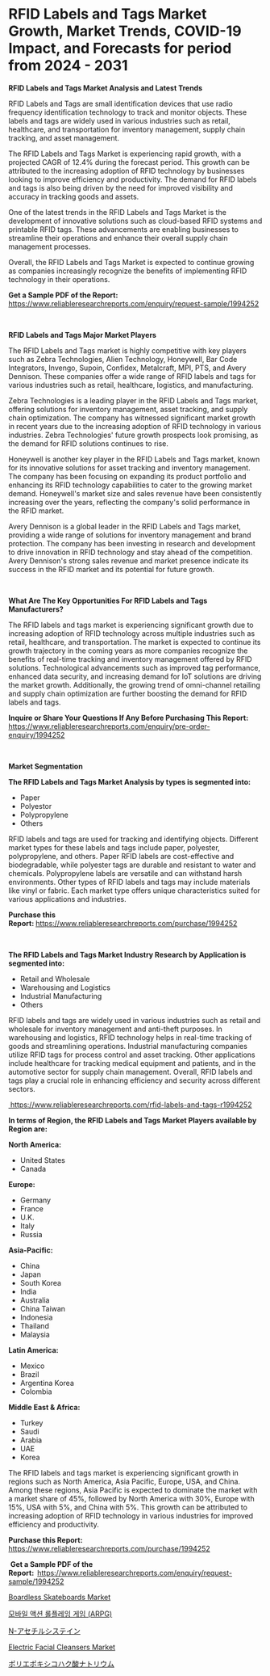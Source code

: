 <p><h1>RFID Labels and Tags Market Growth, Market Trends, COVID-19 Impact, and Forecasts for period from 2024 - 2031</h1></p><p><strong>RFID Labels and Tags Market Analysis and Latest Trends</strong></p>
<p><p>RFID Labels and Tags are small identification devices that use radio frequency identification technology to track and monitor objects. These labels and tags are widely used in various industries such as retail, healthcare, and transportation for inventory management, supply chain tracking, and asset management.</p><p>The RFID Labels and Tags Market is experiencing rapid growth, with a projected CAGR of 12.4% during the forecast period. This growth can be attributed to the increasing adoption of RFID technology by businesses looking to improve efficiency and productivity. The demand for RFID labels and tags is also being driven by the need for improved visibility and accuracy in tracking goods and assets.</p><p>One of the latest trends in the RFID Labels and Tags Market is the development of innovative solutions such as cloud-based RFID systems and printable RFID tags. These advancements are enabling businesses to streamline their operations and enhance their overall supply chain management processes.</p><p>Overall, the RFID Labels and Tags Market is expected to continue growing as companies increasingly recognize the benefits of implementing RFID technology in their operations.</p></p>
<p><strong>Get a Sample PDF of the Report:&nbsp;</strong> <a href="https://www.reliableresearchreports.com/enquiry/request-sample/1994252">https://www.reliableresearchreports.com/enquiry/request-sample/1994252</a></p>
<p>&nbsp;</p>
<p><strong>RFID Labels and Tags Major Market Players</strong></p>
<p><p>The RFID Labels and Tags market is highly competitive with key players such as Zebra Technologies, Alien Technology, Honeywell, Bar Code Integrators, Invengo, Supoin, Confidex, Metalcraft, MPI, PTS, and Avery Dennison. These companies offer a wide range of RFID labels and tags for various industries such as retail, healthcare, logistics, and manufacturing.</p><p>Zebra Technologies is a leading player in the RFID Labels and Tags market, offering solutions for inventory management, asset tracking, and supply chain optimization. The company has witnessed significant market growth in recent years due to the increasing adoption of RFID technology in various industries. Zebra Technologies' future growth prospects look promising, as the demand for RFID solutions continues to rise.</p><p>Honeywell is another key player in the RFID Labels and Tags market, known for its innovative solutions for asset tracking and inventory management. The company has been focusing on expanding its product portfolio and enhancing its RFID technology capabilities to cater to the growing market demand. Honeywell's market size and sales revenue have been consistently increasing over the years, reflecting the company's solid performance in the RFID market.</p><p>Avery Dennison is a global leader in the RFID Labels and Tags market, providing a wide range of solutions for inventory management and brand protection. The company has been investing in research and development to drive innovation in RFID technology and stay ahead of the competition. Avery Dennison's strong sales revenue and market presence indicate its success in the RFID market and its potential for future growth.</p></p>
<p>&nbsp;</p>
<p><strong>What Are The Key Opportunities For RFID Labels and Tags Manufacturers?</strong></p>
<p><p>The RFID labels and tags market is experiencing significant growth due to increasing adoption of RFID technology across multiple industries such as retail, healthcare, and transportation. The market is expected to continue its growth trajectory in the coming years as more companies recognize the benefits of real-time tracking and inventory management offered by RFID solutions. Technological advancements such as improved tag performance, enhanced data security, and increasing demand for IoT solutions are driving the market growth. Additionally, the growing trend of omni-channel retailing and supply chain optimization are further boosting the demand for RFID labels and tags.</p></p>
<p><strong>Inquire or Share Your Questions If Any Before Purchasing This Report:</strong> <a href="https://www.reliableresearchreports.com/enquiry/pre-order-enquiry/1994252">https://www.reliableresearchreports.com/enquiry/pre-order-enquiry/1994252</a></p>
<p>&nbsp;</p>
<p><strong>Market Segmentation</strong></p>
<p><strong>The RFID Labels and Tags Market Analysis by types is segmented into:</strong></p>
<p><ul><li>Paper</li><li>Polyestor</li><li>Polypropylene</li><li>Others</li></ul></p>
<p><p>RFID labels and tags are used for tracking and identifying objects. Different market types for these labels and tags include paper, polyester, polypropylene, and others. Paper RFID labels are cost-effective and biodegradable, while polyester tags are durable and resistant to water and chemicals. Polypropylene labels are versatile and can withstand harsh environments. Other types of RFID labels and tags may include materials like vinyl or fabric. Each market type offers unique characteristics suited for various applications and industries.</p></p>
<p><strong>Purchase this Report:&nbsp;</strong><a href="https://www.reliableresearchreports.com/purchase/1994252">https://www.reliableresearchreports.com/purchase/1994252</a></p>
<p>&nbsp;</p>
<p><strong>The RFID Labels and Tags Market Industry Research by Application is segmented into:</strong></p>
<p><ul><li>Retail and Wholesale</li><li>Warehousing and Logistics</li><li>Industrial Manufacturing</li><li>Others</li></ul></p>
<p><p>RFID labels and tags are widely used in various industries such as retail and wholesale for inventory management and anti-theft purposes. In warehousing and logistics, RFID technology helps in real-time tracking of goods and streamlining operations. Industrial manufacturing companies utilize RFID tags for process control and asset tracking. Other applications include healthcare for tracking medical equipment and patients, and in the automotive sector for supply chain management. Overall, RFID labels and tags play a crucial role in enhancing efficiency and security across different sectors.</p></p>
<p><a href="https://www.reliableresearchreports.com/rfid-labels-and-tags-r1994252">&nbsp;https://www.reliableresearchreports.com/rfid-labels-and-tags-r1994252</a></p>
<p><strong>In terms of Region, the RFID Labels and Tags Market Players available by Region are:</strong></p>
<p>
    <p> <strong> North America: </strong>
        <ul>
            <li>United States</li>
            <li>Canada</li>
        </ul>
        </p> 
    <p> <strong> Europe: </strong>
        <ul>
            <li>Germany</li>
            <li>France</li>
            <li>U.K.</li>
            <li>Italy</li>
            <li>Russia</li>
        </ul>
        </p> 
    <p> <strong> Asia-Pacific: </strong>
        <ul>
            <li>China</li>
            <li>Japan</li>
            <li>South Korea</li>
            <li>India</li>
            <li>Australia</li>
            <li>China Taiwan</li>
            <li>Indonesia</li>
            <li>Thailand</li>
            <li>Malaysia</li>
        </ul>
        </p> 
    <p> <strong> Latin America: </strong>
        <ul>
            <li>Mexico</li>
            <li>Brazil</li>
            <li>Argentina Korea</li>
            <li>Colombia</li>
        </ul>
        </p> 
    <p> <strong> Middle East & Africa: </strong>
        <ul>
            <li>Turkey</li>
            <li>Saudi</li>
            <li>Arabia</li>
            <li>UAE</li>
            <li>Korea</li>
        </ul>
    </p>
    </p>
<p><p>The RFID labels and tags market is experiencing significant growth in regions such as North America, Asia Pacific, Europe, USA, and China. Among these regions, Asia Pacific is expected to dominate the market with a market share of 45%, followed by North America with 30%, Europe with 15%, USA with 5%, and China with 5%. This growth can be attributed to increasing adoption of RFID technology in various industries for improved efficiency and productivity.</p></p>
<p><strong>Purchase this Report: </strong><a href="https://www.reliableresearchreports.com/purchase/1994252">https://www.reliableresearchreports.com/purchase/1994252</a></p>
<p>&nbsp;<strong>Get a Sample PDF of the Report:&nbsp;&nbsp;</strong><a href="https://www.reliableresearchreports.com/enquiry/request-sample/1994252">https://www.reliableresearchreports.com/enquiry/request-sample/1994252</a></p>
<p><strong></strong></p>
<p><p><a href="https://github.com/rslnowrouzi/Market-Research-Report-List-1/blob/main/boardless-skateboards-market.md">Boardless Skateboards Market</a></p><p><a href="https://github.com/naiemislamrayan2/Market-Research-Report-List-1/blob/main/3649588150587.md">모바일 액션 롤플레잉 게임 (ARPG)</a></p><p><a href="https://github.com/cbigkbh02719/Market-Research-Report-List-2/blob/main/8932143142831.md">N-アセチルシステイン</a></p><p><a href="https://github.com/syaifulanwaramsyori/Market-Research-Report-List-1/blob/main/electric-facial-cleansers-market.md">Electric Facial Cleansers Market</a></p><p><a href="https://github.com/ReganWisoky2023/Market-Research-Report-List-2/blob/main/6041853142832.md">ポリエポキシコハク酸ナトリウム</a></p></p>